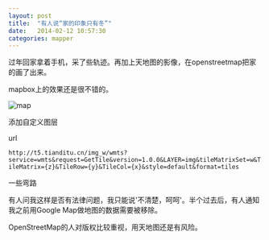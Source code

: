 ```yaml
---
layout: post
title:  "有人说“家的印象只有冬”"
date:   2014-02-12 10:57:30
categories: mapper
---
```


过年回家拿着手机，采了些轨迹。再加上天地图的影像，在openstreetmap把家的画了出来。

mapbox上的效果还是很不错的。

![map](../../../../pic/MapHome.png)

添加自定义图层

url

`http://t5.tianditu.cn/img_w/wmts?service=wmts&request=GetTile&version=1.0.0&LAYER=img&tileMatrixSet=w&TileMatrix={z}&TileRow={y}&TileCol={x}&style=default&format=tiles`

一些弯路

有人问我这样是否有法律问题，我只能说'不清楚，呵呵'。半个过去后，有人通知我之前用Google Map做地图的数据需要被移除。

OpenStreetMap的人对版权比较重视，用天地图还是有风险。
